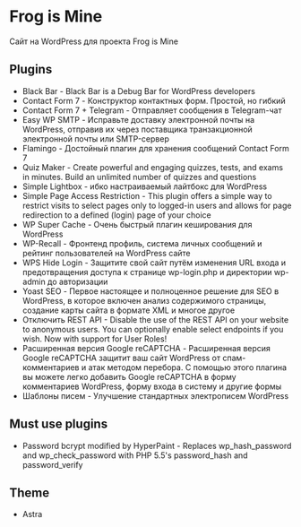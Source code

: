 # Frog is Mine

Сайт на WordPress для проекта Frog is Mine

## Plugins

- Black Bar - Black Bar is a Debug Bar for WordPress developers
- Contact Form 7 - Конструктор контактных форм. Простой, но гибкий
- Contact Form 7 + Telegram - Отправляет сообщения в Telegram-чат
- Easy WP SMTP - Исправьте доставку электронной почты на WordPress, отправив их через поставщика транзакционной электронной почты или SMTP-сервер
- Flamingo - Достойный плагин для хранения сообщений Contact Form 7
- Quiz Maker - Create powerful and engaging quizzes, tests, and exams in minutes. Build an unlimited number of quizzes and questions
- Simple Lightbox - ибко настраиваемый лайтбокс для WordPress
- Simple Page Access Restriction - This plugin offers a simple way to restrict visits to select pages only to logged-in users and allows for page redirection to a defined (login) page of your choice
- WP Super Cache - Очень быстрый плагин кеширования для WordPress
- WP-Recall - Фронтенд профиль, система личных сообщений и рейтинг пользователей на WordPress сайте
- WPS Hide Login - Защитите свой сайт путём изменения URL входа и предотвращения доступа к странице wp-login.php и директории wp-admin до авторизации
- Yoast SEO - Первое настоящее и полноценное решение для SEO в WordPress, в которое включен анализ содержимого страницы, создание карты сайта в формате XML и многое другое
- Отключить REST API - Disable the use of the REST API on your website to anonymous users. You can optionally enable select endpoints if you wish. Now with support for User Roles!
- Расширенная версия Google reCAPTCHA - Расширенная версия Google reCAPTCHA защитит ваш сайт WordPress от спам-комментариев и атак методом перебора. С помощью этого плагина вы можете легко добавить Google reCAPTCHA в форму комментариев WordPress, форму входа в систему и другие формы
- Шаблоны писем - Улучшение стандартных электрописем WordPress

## Must use plugins

- Password bcrypt modified by HyperPaint - Replaces wp_hash_password and wp_check_password with PHP 5.5's password_hash and password_verify

## Theme

- Astra
